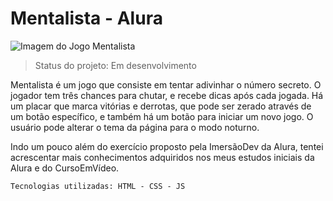 # Mentalista - Alura

![Imagem do Jogo Mentalista](https://user-images.githubusercontent.com/104387854/187742126-a58d8161-f3b8-469a-8780-6daa0dcb79b1.png)

> Status do projeto: Em desenvolvimento

Mentalista é um jogo que consiste em tentar adivinhar o número secreto. O jogador tem três chances para chutar, e recebe dicas após cada jogada. Há um placar que marca vitórias e derrotas, que pode ser zerado através de um botão específico, e também há um botão para iniciar um novo jogo. O usuário pode alterar o tema da página para o modo noturno.

Indo um pouco além do exercício proposto pela ImersãoDev da Alura, tentei acrescentar mais conhecimentos adquiridos nos meus estudos iniciais da Alura e do CursoEmVídeo.
```
Tecnologias utilizadas: HTML - CSS - JS
```
